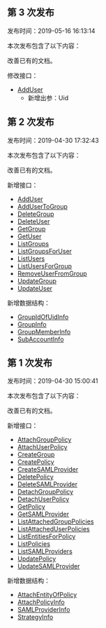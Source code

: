 ## 第 3 次发布

发布时间：2019-05-16 16:13:14

本次发布包含了以下内容：

改善已有的文档。

修改接口：

* [AddUser](/document/api/598/34595)
	* 新增出参：Uid

## 第 2 次发布

发布时间：2019-04-30 17:32:43

本次发布包含了以下内容：

改善已有的文档。

新增接口：

* [AddUser](/document/api/598/34595)
* [AddUserToGroup](/document/api/598/34594)
* [DeleteGroup](/document/api/598/34593)
* [DeleteUser](/document/api/598/34592)
* [GetGroup](/document/api/598/34591)
* [GetUser](/document/api/598/34590)
* [ListGroups](/document/api/598/34589)
* [ListGroupsForUser](/document/api/598/34588)
* [ListUsers](/document/api/598/34587)
* [ListUsersForGroup](/document/api/598/34586)
* [RemoveUserFromGroup](/document/api/598/34585)
* [UpdateGroup](/document/api/598/34584)
* [UpdateUser](/document/api/598/34583)

新增数据结构：

* [GroupIdOfUidInfo](/document/api/598/33167#GroupIdOfUidInfo)
* [GroupInfo](/document/api/598/33167#GroupInfo)
* [GroupMemberInfo](/document/api/598/33167#GroupMemberInfo)
* [SubAccountInfo](/document/api/598/33167#SubAccountInfo)

## 第 1 次发布

发布时间：2019-04-30 15:00:41

本次发布包含了以下内容：

改善已有的文档。

新增接口：

* [AttachGroupPolicy](/document/api/598/34580)
* [AttachUserPolicy](/document/api/598/34579)
* [CreateGroup](/document/api/598/34582)
* [CreatePolicy](/document/api/598/34578)
* [CreateSAMLProvider](/document/api/598/34567)
* [DeletePolicy](/document/api/598/34577)
* [DeleteSAMLProvider](/document/api/598/34566)
* [DetachGroupPolicy](/document/api/598/34576)
* [DetachUserPolicy](/document/api/598/34575)
* [GetPolicy](/document/api/598/34574)
* [GetSAMLProvider](/document/api/598/34565)
* [ListAttachedGroupPolicies](/document/api/598/34573)
* [ListAttachedUserPolicies](/document/api/598/34572)
* [ListEntitiesForPolicy](/document/api/598/34571)
* [ListPolicies](/document/api/598/34570)
* [ListSAMLProviders](/document/api/598/34564)
* [UpdatePolicy](/document/api/598/34569)
* [UpdateSAMLProvider](/document/api/598/34563)

新增数据结构：

* [AttachEntityOfPolicy](/document/api/598/33167#AttachEntityOfPolicy)
* [AttachPolicyInfo](/document/api/598/33167#AttachPolicyInfo)
* [SAMLProviderInfo](/document/api/598/33167#SAMLProviderInfo)
* [StrategyInfo](/document/api/598/33167#StrategyInfo)


